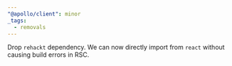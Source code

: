 ```yaml
---
"@apollo/client": minor
_tags:
  - removals
---
```


Drop `rehackt` dependency.
We can now directly import from `react` without causing build errors in RSC.
